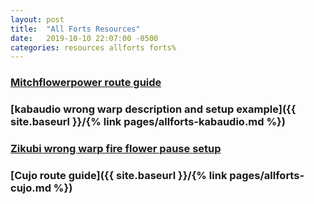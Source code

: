 ```yaml
---
layout: post
title:  "All Forts Resources"
date:   2019-10-10 22:07:00 -0500
categories: resources allforts forts%
---
```


### [Mitchflowerpower route guide](https://www.speedrun.com/smb3/guide/9ilyd)

### [kabaudio wrong warp description and setup example]({{ site.baseurl }}/{% link pages/allforts-kabaudio.md %})

### [Zikubi wrong warp fire flower pause setup](https://www.youtube.com/watch?v=l0oqHFDaZ7w)

### [Cujo route guide]({{ site.baseurl }}/{% link pages/allforts-cujo.md %})
